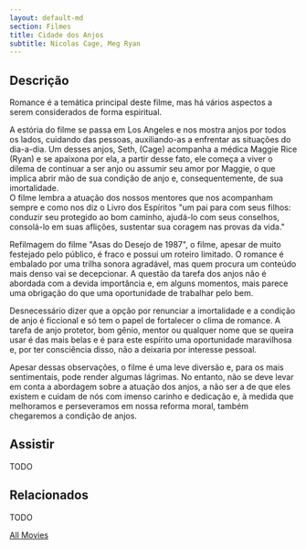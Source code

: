```yaml
---
layout: default-md
section: Filmes
title: Cidade dos Anjos
subtitle: Nicolas Cage, Meg Ryan
---
```


## Descrição
Romance é a temática principal deste filme, mas há vários aspectos a serem considerados de forma espiritual.

A estória do filme se passa em Los Angeles e nos mostra anjos por todos os lados, cuidando das pessoas, auxiliando-as a enfrentar as situações do dia-a-dia. Um desses anjos, Seth, (Cage) acompanha a médica Maggie Rice (Ryan) e se apaixona por ela, a partir desse fato, ele começa a viver o dilema de continuar a ser anjo ou assumir seu amor por Maggie, o que implica abrir mão de sua condição de anjo e, consequentemente, de sua imortalidade.  
O filme lembra a atuação dos nossos mentores que nos acompanham sempre e como nos diz o Livro dos Espíritos "um pai para com seus filhos: conduzir seu protegido ao bom caminho, ajudá-lo com seus conselhos, consolá-lo em suas aflições, sustentar sua coragem nas provas da vida."

Refilmagem do filme "Asas do Desejo de 1987", o filme, apesar de muito festejado pelo público, é fraco e possui um roteiro limitado. O romance é embalado por uma trilha sonora agradável, mas quem procura um conteúdo mais denso vai se decepcionar. 
A questão da tarefa dos anjos não é abordada com a devida importância e, em alguns momentos, mais parece uma obrigação do que uma oportunidade de trabalhar pelo bem.

Desnecessário dizer que a opção por renunciar a imortalidade e a condição de anjo é ficcional e só tem o papel de fortalecer o clima de romance.
A tarefa de anjo protetor, bom gênio, mentor ou qualquer nome que se queira usar é das mais belas e é para este espírito uma oportunidade maravilhosa e, por ter consciência disso, não a deixaria por interesse pessoal.

Apesar dessas observações, o filme é uma leve diversão e, para os mais sentimentais, pode render algumas lágrimas. No entanto, não se deve levar em conta a abordagem sobre a atuação dos anjos, a não ser a de que eles existem e cuidam de nós com imenso carinho e dedicação e, à medida que melhoramos e perseveramos em nossa reforma moral, também chegaremos a condição de anjos.

## Assistir
TODO

## Relacionados
TODO


<a href="/movies" class="button">All Movies</a>